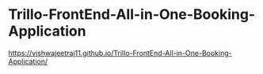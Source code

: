# Trillo-FrontEnd-All-in-One-Booking-Application

https://vishwajeetraj11.github.io/Trillo-FrontEnd-All-in-One-Booking-Application/

